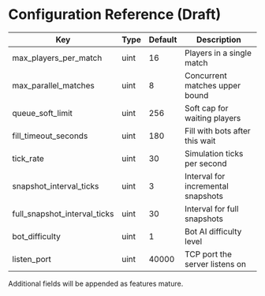 # Configuration Reference (Draft)

| Key | Type | Default | Description |
|-----|------|---------|-------------|
| max_players_per_match | uint | 16 | Players in a single match |
| max_parallel_matches | uint | 8 | Concurrent matches upper bound |
| queue_soft_limit | uint | 256 | Soft cap for waiting players |
| fill_timeout_seconds | uint | 180 | Fill with bots after this wait |
| tick_rate | uint | 30 | Simulation ticks per second |
| snapshot_interval_ticks | uint | 3 | Interval for incremental snapshots |
| full_snapshot_interval_ticks | uint | 30 | Interval for full snapshots |
| bot_difficulty | uint | 1 | Bot AI difficulty level |
| listen_port | uint | 40000 | TCP port the server listens on |

Additional fields will be appended as features mature.
